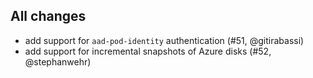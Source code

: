## All changes

- add support for `aad-pod-identity` authentication (#51, @gitirabassi)
- add support for incremental snapshots of Azure disks (#52, @stephanwehr)
